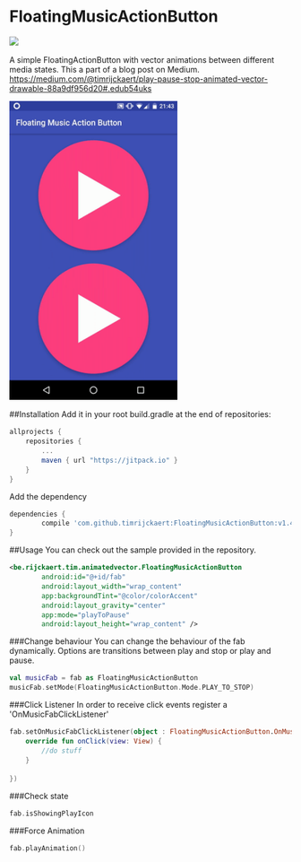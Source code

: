# FloatingMusicActionButton 
[![](https://jitpack.io/v/timrijckaert/FloatingMusicActionButton.svg)](https://jitpack.io/#timrijckaert/FloatingMusicActionButton)

A simple FloatingActionButton with vector animations between different media states.
This a part of a blog post on Medium.
https://medium.com/@timrijckaert/play-pause-stop-animated-vector-drawable-88a9df956d20#.edub54uks

<img src="sample.gif" width=300></img>

##Installation
Add it in your root build.gradle at the end of repositories:

```gradle
allprojects {
    repositories {
        ...
        maven { url "https://jitpack.io" }
    }
}
```

Add the dependency

```gradle
dependencies {
        compile 'com.github.timrijckaert:FloatingMusicActionButton:v1.4'
}
```

##Usage
You can check out the sample provided in the repository.

```xml
<be.rijckaert.tim.animatedvector.FloatingMusicActionButton
        android:id="@+id/fab"
        android:layout_width="wrap_content"
        app:backgroundTint="@color/colorAccent"
        android:layout_gravity="center"
        app:mode="playToPause"
        android:layout_height="wrap_content" />
```

###Change behaviour
You can change the behaviour of the fab dynamically.
Options are transitions between play and stop or play and pause.

```kotlin
val musicFab = fab as FloatingMusicActionButton
musicFab.setMode(FloatingMusicActionButton.Mode.PLAY_TO_STOP)
```

###Click Listener
In order to receive click events register a 'OnMusicFabClickListener'

```kotlin
fab.setOnMusicFabClickListener(object : FloatingMusicActionButton.OnMusicFabClickListener {
    override fun onClick(view: View) {
        //do stuff
    }

})
```

###Check state

```kotlin
fab.isShowingPlayIcon
```

###Force Animation

```kotlin
fab.playAnimation()
```

